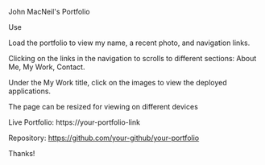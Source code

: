 John MacNeil's Portfolio

Use

Load the portfolio to view my name, a recent photo, and navigation links.

Clicking on the links in the navigation to scrolls to different sections: About Me, My Work, Contact.

Under the My Work title, click on the images to view the deployed applications.

The page can be resized for viewing on different devices

Live Portfolio: https://your-portfolio-link

Repository: https://github.com/your-github/your-portfolio

Thanks!